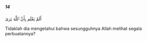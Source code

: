 ##### 14

<span class="ayah">أَلَمْ يَعْلَم بِأَنَّ ٱللَّهَ يَرَىٰ</span>

<span class="ayah_translation">Tidaklah dia mengetahui bahwa sesungguhnya Allah melihat segala perbuatannya?</span>
